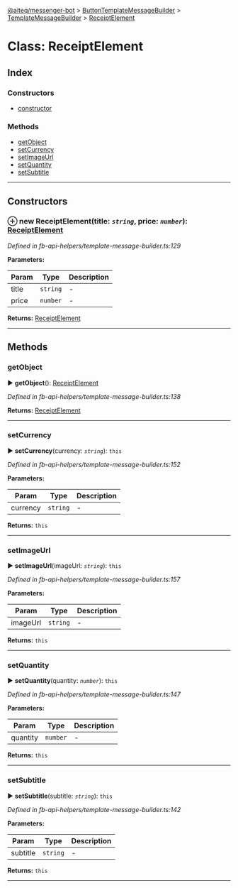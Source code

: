 [@aiteq/messenger-bot](../README.md) > [ButtonTemplateMessageBuilder](../classes/buttontemplatemessagebuilder.md) > [TemplateMessageBuilder](../modules/buttontemplatemessagebuilder.templatemessagebuilder.md) > [ReceiptElement](../classes/buttontemplatemessagebuilder.templatemessagebuilder.receiptelement.md)



# Class: ReceiptElement

## Index

### Constructors

* [constructor](buttontemplatemessagebuilder.templatemessagebuilder.receiptelement.md#constructor)


### Methods

* [getObject](buttontemplatemessagebuilder.templatemessagebuilder.receiptelement.md#getobject)
* [setCurrency](buttontemplatemessagebuilder.templatemessagebuilder.receiptelement.md#setcurrency)
* [setImageUrl](buttontemplatemessagebuilder.templatemessagebuilder.receiptelement.md#setimageurl)
* [setQuantity](buttontemplatemessagebuilder.templatemessagebuilder.receiptelement.md#setquantity)
* [setSubtitle](buttontemplatemessagebuilder.templatemessagebuilder.receiptelement.md#setsubtitle)



---
## Constructors
<a id="constructor"></a>


### ⊕ **new ReceiptElement**(title: *`string`*, price: *`number`*): [ReceiptElement](buttontemplatemessagebuilder.templatemessagebuilder.receiptelement.md)



*Defined in fb-api-helpers/template-message-builder.ts:129*



**Parameters:**

| Param | Type | Description |
| ------ | ------ | ------ |
| title | `string`   |  - |
| price | `number`   |  - |





**Returns:** [ReceiptElement](buttontemplatemessagebuilder.templatemessagebuilder.receiptelement.md)

---


## Methods
<a id="getobject"></a>

###  getObject

► **getObject**(): [ReceiptElement](../interfaces/send.receiptelement.md)




*Defined in fb-api-helpers/template-message-builder.ts:138*





**Returns:** [ReceiptElement](../interfaces/send.receiptelement.md)





___

<a id="setcurrency"></a>

###  setCurrency

► **setCurrency**(currency: *`string`*): `this`




*Defined in fb-api-helpers/template-message-builder.ts:152*



**Parameters:**

| Param | Type | Description |
| ------ | ------ | ------ |
| currency | `string`   |  - |





**Returns:** `this`





___

<a id="setimageurl"></a>

###  setImageUrl

► **setImageUrl**(imageUrl: *`string`*): `this`




*Defined in fb-api-helpers/template-message-builder.ts:157*



**Parameters:**

| Param | Type | Description |
| ------ | ------ | ------ |
| imageUrl | `string`   |  - |





**Returns:** `this`





___

<a id="setquantity"></a>

###  setQuantity

► **setQuantity**(quantity: *`number`*): `this`




*Defined in fb-api-helpers/template-message-builder.ts:147*



**Parameters:**

| Param | Type | Description |
| ------ | ------ | ------ |
| quantity | `number`   |  - |





**Returns:** `this`





___

<a id="setsubtitle"></a>

###  setSubtitle

► **setSubtitle**(subtitle: *`string`*): `this`




*Defined in fb-api-helpers/template-message-builder.ts:142*



**Parameters:**

| Param | Type | Description |
| ------ | ------ | ------ |
| subtitle | `string`   |  - |





**Returns:** `this`





___


